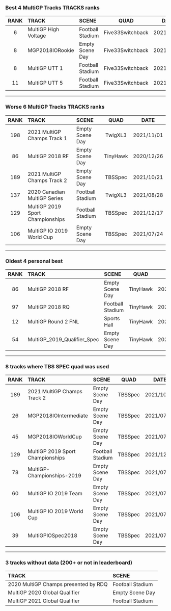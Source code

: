 ### Best 4 MultiGP Tracks TRACKS ranks
|RANK|TRACK|SCENE|QUAD|DATE|
|:---:|:---|:---|:---:|:---:|
|6|MultiGP High Voltage|Football Stadium|Five33Switchback|2021/09/05|
|8|MGP2018IORookie|Empty Scene Day|Five33Switchback|2021/07/27|
|8|MultiGP UTT 1|Football Stadium|Five33Switchback|2021/09/06|
|11|MultiGP UTT 5|Football Stadium|Five33Switchback|2021/06/06|
---
### Worse 6 MultiGP Tracks TRACKS ranks
|RANK|TRACK|SCENE|QUAD|DATE|
|:---:|:---|:---|:---:|:---:|
|198|2021 MultiGP Champs Track 1|Empty Scene Day|TwigXL3|2021/11/01|
|86|MultiGP 2018 RF|Empty Scene Day|TinyHawk|2020/12/26|
|189|2021 MultiGP Champs Track 2|Empty Scene Day|TBSSpec|2021/10/21|
|137|2020 Canadian MultiGP Series|Football Stadium|TwigXL3|2021/08/28|
|129|MultiGP 2019 Sport Championships|Football Stadium|TBSSpec|2021/12/17|
|106|MultiGP IO 2019 World Cup|Empty Scene Day|TBSSpec|2021/07/24|
---
### Oldest 4 personal best
|RANK|TRACK|SCENE|QUAD|DATE|
|:---:|:---|:---|:---:|:---:|
|86|MultiGP 2018 RF|Empty Scene Day|TinyHawk|2020/12/26|
|97|MultiGP 2018 RQ|Football Stadium|TinyHawk|2021/01/09|
|12|MultiGP Round 2 FNL|Sports Hall|TinyHawk|2021/01/30|
|54|MultiGP_2019_Qualifier_Spec|Empty Scene Day|TinyHawk|2021/02/08|
---
### 8 tracks where TBS SPEC quad was used
|RANK|TRACK|SCENE|QUAD|DATE|
|:---:|:---|:---|:---:|:---:|
|189|2021 MultiGP Champs Track 2|Empty Scene Day|TBSSpec|2021/10/21|
|26|MGP2018IOIntermediate|Empty Scene Day|TBSSpec|2021/07/26|
|45|MGP2018IOWorldCup|Empty Scene Day|TBSSpec|2021/07/22|
|129|MultiGP 2019 Sport Championships|Football Stadium|TBSSpec|2021/12/17|
|78|MultiGP-Championships-2019|Empty Scene Day|TBSSpec|2021/07/24|
|60|MultiGP IO 2019 Team|Empty Scene Day|TBSSpec|2021/07/23|
|106|MultiGP IO 2019 World Cup|Empty Scene Day|TBSSpec|2021/07/24|
|39|MultiGPIOSpec2018|Empty Scene Day|TBSSpec|2021/07/24|
---
### 3 tracks without data (200+ or not in leaderboard)
|TRACK|SCENE|
|:---|:---|
|2020 MultiGP Champs presented by RDQ|Football Stadium|
|MultiGP 2020 Global Qualifier|Empty Scene Day|
|MultiGP 2021 Global Qualifier|Football Stadium|
